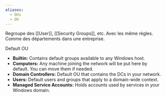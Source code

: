 ```yaml
---
aliases:
  - OUs
  - OU
---
```

Regroupe des [[User]], [[Security Groups]], etc. Avec les même règles. Comme des départements dans une entreprise. 

Default OU
- **Builtin:** Contains default groups available to any Windows host.
- **Computers:** Any machine joining the network will be put here by default. You can move them if needed.
- **Domain Controllers:** Default OU that contains the DCs in your network.
- **Users:** Default users and groups that apply to a domain-wide context.
- **Managed Service Accounts:** Holds accounts used by services in your Windows domain.